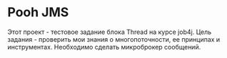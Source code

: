 # Pooh JMS

Этот проект - тестовое задание блока Thread на курсе job4j.
Цель задания - проверить мои знания о многопоточности, ее принципах и инструментах.
Необходимо сделать микроброкер сообщений.